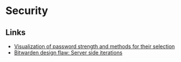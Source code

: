 # Security

## Links

* [Visualization of password strength and methods for their selection](https://lowe.github.io/tryzxcvbn/)
* [Bitwarden design flaw: Server side iterations](https://palant.info/2023/01/23/bitwarden-design-flaw-server-side-iterations/)

